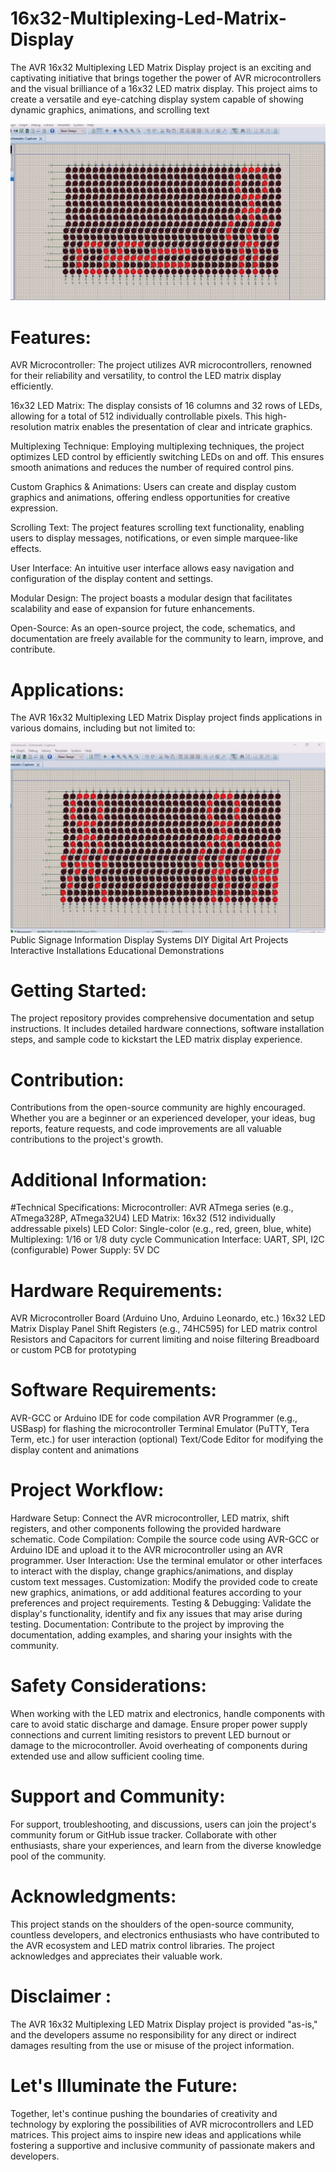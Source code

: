 # 16x32-Multiplexing-Led-Matrix-Display
The AVR 16x32 Multiplexing LED Matrix Display project is an exciting and captivating initiative that brings together the power of AVR microcontrollers and the visual brilliance of a 16x32 LED matrix display. This project aims to create a versatile and eye-catching display system capable of showing dynamic graphics, animations, and scrolling text

![1](https://github.com/mohamedaymankills/16-x-32-Multiplexing-Led-Matrix-Display/blob/main/images/1.jpg?raw=true)
# Features:
AVR Microcontroller: The project utilizes AVR microcontrollers, renowned for their reliability and versatility, to control the LED matrix display efficiently.

16x32 LED Matrix: The display consists of 16 columns and 32 rows of LEDs, allowing for a total of 512 individually controllable pixels. This high-resolution matrix enables the presentation of clear and intricate graphics.

Multiplexing Technique: Employing multiplexing techniques, the project optimizes LED control by efficiently switching LEDs on and off. This ensures smooth animations and reduces the number of required control pins.

Custom Graphics & Animations: Users can create and display custom graphics and animations, offering endless opportunities for creative expression.

Scrolling Text: The project features scrolling text functionality, enabling users to display messages, notifications, or even simple marquee-like effects.

User Interface: An intuitive user interface allows easy navigation and configuration of the display content and settings.

Modular Design: The project boasts a modular design that facilitates scalability and ease of expansion for future enhancements.

Open-Source: As an open-source project, the code, schematics, and documentation are freely available for the community to learn, improve, and contribute.

# Applications:
The AVR 16x32 Multiplexing LED Matrix Display project finds applications in various domains, including but not limited to:

![2](https://github.com/mohamedaymankills/16-x-32-Multiplexing-Led-Matrix-Display/blob/main/images/2.jpg?raw=true)
Public Signage
Information Display Systems
DIY Digital Art Projects
Interactive Installations
Educational Demonstrations

# Getting Started:
The project repository provides comprehensive documentation and setup instructions. It includes detailed hardware connections, software installation steps, and sample code to kickstart the LED matrix display experience.

# Contribution:
Contributions from the open-source community are highly encouraged. Whether you are a beginner or an experienced developer, your ideas, bug reports, feature requests, and code improvements are all valuable contributions to the project's growth.

# Additional Information:


#Technical Specifications:
Microcontroller: AVR ATmega series (e.g., ATmega328P, ATmega32U4)
LED Matrix: 16x32 (512 individually addressable pixels)
LED Color: Single-color (e.g., red, green, blue, white)
Multiplexing: 1/16 or 1/8 duty cycle
Communication Interface: UART, SPI, I2C (configurable)
Power Supply: 5V DC

# Hardware Requirements:
AVR Microcontroller Board (Arduino Uno, Arduino Leonardo, etc.)
16x32 LED Matrix Display Panel
Shift Registers (e.g., 74HC595) for LED matrix control
Resistors and Capacitors for current limiting and noise filtering
Breadboard or custom PCB for prototyping

# Software Requirements:
AVR-GCC or Arduino IDE for code compilation
AVR Programmer (e.g., USBasp) for flashing the microcontroller
Terminal Emulator (PuTTY, Tera Term, etc.) for user interaction (optional)
Text/Code Editor for modifying the display content and animations

# Project Workflow:
Hardware Setup: Connect the AVR microcontroller, LED matrix, shift registers, and other components following the provided hardware schematic.
Code Compilation: Compile the source code using AVR-GCC or Arduino IDE and upload it to the AVR microcontroller using an AVR programmer.
User Interaction: Use the terminal emulator or other interfaces to interact with the display, change graphics/animations, and display custom text messages.
Customization: Modify the provided code to create new graphics, animations, or add additional features according to your preferences and project requirements.
Testing & Debugging: Validate the display's functionality, identify and fix any issues that may arise during testing.
Documentation: Contribute to the project by improving the documentation, adding examples, and sharing your insights with the community.

# Safety Considerations:
When working with the LED matrix and electronics, handle components with care to avoid static discharge and damage.
Ensure proper power supply connections and current limiting resistors to prevent LED burnout or damage to the microcontroller.
Avoid overheating of components during extended use and allow sufficient cooling time.

# Support and Community:
For support, troubleshooting, and discussions, users can join the project's community forum or GitHub issue tracker.
Collaborate with other enthusiasts, share your experiences, and learn from the diverse knowledge pool of the community.

# Acknowledgments:
This project stands on the shoulders of the open-source community, countless developers, and electronics enthusiasts who have contributed to the AVR ecosystem and LED matrix control libraries. The project acknowledges and appreciates their valuable work.

# Disclaimer :
The AVR 16x32 Multiplexing LED Matrix Display project is provided "as-is," and the developers assume no responsibility for any direct or indirect damages resulting from the use or misuse of the project information.

# Let's Illuminate the Future:
Together, let's continue pushing the boundaries of creativity and technology by exploring the possibilities of AVR microcontrollers and LED matrices. This project aims to inspire new ideas and applications while fostering a supportive and inclusive community of passionate makers and developers.
